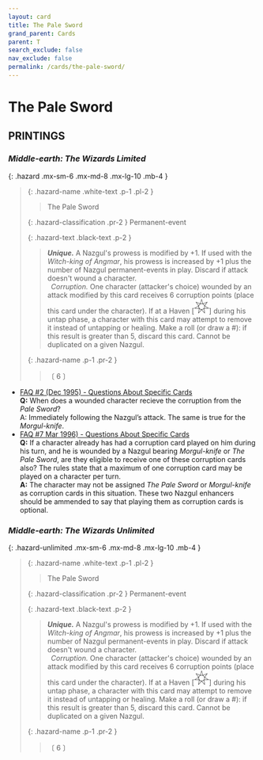 ```yaml
---
layout: card
title: The Pale Sword
grand_parent: Cards
parent: T
search_exclude: false
nav_exclude: false
permalink: /cards/the-pale-sword/
---
```


# The Pale Sword


## PRINTINGS


### _Middle-earth: The Wizards Limited_

{: .hazard .mx-sm-6 .mx-md-8 .mx-lg-10 .mb-4 }
> {: .hazard-name .white-text .p-1 .pl-2 }
> > <div class="hazard-mp"></div>
> > <div class="card-name">The Pale Sword</div>
>
> {: .hazard-classification .pr-2 }
> Permanent-event
>
> {: .hazard-text .black-text .p-2 }
> > _**Unique.**_ A Nazgul's prowess is modified by +1. If used with the _Witch-king of Angmar_, his prowess is increased by +1 plus the number of Nazgul permanent-events in play. Discard if attack doesn't wound a character. <br>&ensp;_Corruption._ One character (attacker's choice) wounded by an attack modified by this card receives 6 corruption points (place this card under the character). If at a Haven <nobr>[<img src="/assets/images/free-haven.svg">]</nobr> during his untap phase, a character with this card may attempt to remove it instead of untapping or healing. Make a roll (or draw a #): if this result is greater than 5, discard this card. Cannot be duplicated on a given Nazgul. 
>
> {: .hazard-name .p-1 .pr-2 }
> > <div class="card-shield"></div>
> > <div class="card-corruption-white">〔 6 〕</div>

 - [FAQ #2 (Dec 1995) - Questions About Specific Cards](/original/rulings/faq-2/#questions-about-specific-cards)<br>**Q:** When does a wounded character recieve the corruption from the _Pale Sword_?<br>A: Immediately following the Nazgul’s attack. The same is true for the _Morgul-knife_.
 - [FAQ #7 Mar 1996) - Questions About Specific Cards](/original/rulings/faq-7/#questions-about-specific-cards)<br>**Q:** If a character already has had a corruption card played on him during his turn, and he is wounded by a Nazgul bearing _Morgul-knife_ or _The Pale Sword_, are they eligible to receive one of these corruption cards also? The rules state that a maximum of one corruption card may be played on a character per turn.<br>**A:** The character may not be assigned _The Pale Sword_ or _Morgul-knife_ as corruption cards in this situation. These two Nazgul enhancers should be ammended to say that playing them as corruption cards is optional.

### _Middle-earth: The Wizards Unlimited_

{: .hazard-unlimited .mx-sm-6 .mx-md-8 .mx-lg-10 .mb-4 }
> {: .hazard-name .white-text .p-1 .pl-2 }
> > <div class="hazard-mp"></div>
> > <div class="card-name">The Pale Sword</div>
>
> {: .hazard-classification .pr-2 }
> Permanent-event
>
> {: .hazard-text .black-text .p-2 }
> > _**Unique.**_ A Nazgul's prowess is modified by +1. If used with the _Witch-king of Angmar_, his prowess is increased by +1 plus the number of Nazgul permanent-events in play. Discard if attack doesn't wound a character. <br>&ensp;_Corruption._ One character (attacker's choice) wounded by an attack modified by this card receives 6 corruption points (place this card under the character). If at a Haven <nobr>[<img src="/assets/images/free-haven.svg">]</nobr> during his untap phase, a character with this card may attempt to remove it instead of untapping or healing. Make a roll (or draw a #): if this result is greater than 5, discard this card. Cannot be duplicated on a given Nazgul. 
>
> {: .hazard-name .p-1 .pr-2 }
> > <div class="card-shield"></div>
> > <div class="card-corruption-white">〔 6 〕</div>
